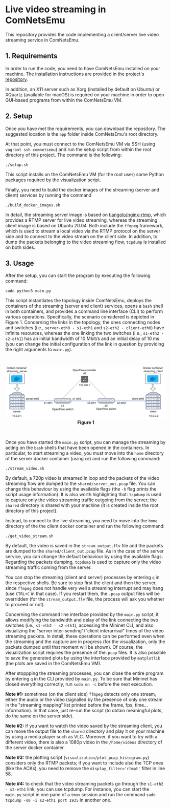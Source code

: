 # Live video streaming in ComNetsEmu
This repository provides the code implementing a client/server live video streaming service in ComNetsEmu.

## 1. Requirements
In order to run the code, you need to have ComNetsEmu installed on your machine. The installation instructions are provided in the project's [repository](https://git.comnets.net/public-repo/comnetsemu). 

In addition, an X11 server such as Xorg (installed by default on Ubuntu) or XQuartz (available for macOS) is required on your machine in order to open GUI-based programs from within the ComNetsEmu VM. 

## 2. Setup
Once you have met the requirements, you can download the repository. The suggested location is the `app` folder inside ComNetsEmu's root directory. 

At that point, you must connect to the ComNetsEmu VM via SSH (using `vagrant ssh comnetsemu`) and run the setup script from within the root directory of this project. The command is the following:
```shell
./setup.sh
```
This script installs on the ComNetsEmu VM (for the root user) some Python packages required by the visualization script. 

Finally, you need to build the docker images of the streaming (server and client) services by running the command 
```shell
./build_docker_images.sh
```
In detail, the streaming server image is based on [tiangolo/nginx-rtmp](https://hub.docker.com/r/tiangolo/nginx-rtmp/), which provides a RTMP server for live video streaming, whereas the streaming client image is based on Ubuntu 20.04. Both include the `ffmpeg` framework, which is used to stream a local video via the RTMP protocol on the server side and to connect to the video stream on the client side. In addition, to dump the packets belonging to the video streaming flow, `tcpdump` is installed on both sides.

## 3. Usage
After the setup, you can start the program by executing the following command:
```shell
sudo python3 main.py
```
This script instantiates the topology inside ComNetsEmu, deploys the containers of the streaming (server and client) services, opens a `bash` shell in both containers, and provides a command line interface (CLI) to perform various operations. Specifically, the scenario considered is depicted in Figure 1. Concerning the links in the topology, the ones connecting nodes and switches (i.e., `server-eth0 - s1-eth1` and `s2-eth2 - client-eth0`) have infinite resources, whereas the one linking the two switches (i.e., `s1-eth2 - s2-eth1`) has an initial bandwidth of 10 Mbit/s and an initial delay of 10 ms (you can change the initial configuration of the link in question by providing the right arguments to `main.py`).

<br/>
<p align="center">
    <img src="resources/topology.png" alt="Topology"/> <br/>
    <b> Figure 1 </b>        
</p>
<br/>

Once you have started the `main.py` script, you can manage the streaming by acting on the `bash` shells that have been opened in the containers. In particular, to start streaming a video, you must move into the `home` directory of the server docker container (using `cd`) and run the following command:
```shell
./stream_video.sh
```
By default, a 720p video is streamed in loop and the packets of the video streaming flow are dumped to the `shared/server_out.pcap` file. You can change this behaviour by using the available flags (the `-h` flag prints the script usage information). It is also worth highlighting that: `tcpdump` is used to capture only the video streaming traffic outgoing from the server; the `shared` directory is shared with your machine (it is created inside the root directory of this project). 

Instead, to connect to the live streaming, you need to move into the `home` directory of the the client docker container and run the following command:
```shell
./get_video_stream.sh
```
By default, the video is saved in the `stream_output.flv` file and the packets are dumped to the `shared/client_out.pcap` file. As in the case of the server service, you can change the default behaviour by using the available flags. Regarding the packets dumping, `tcpdump` is used to capture only the video streaming traffic coming from the server.

You can stop the streaming (client and server) processes by entering `q` in the respective shells. Be sure to stop first the client and then the server, since `ffmpeg` does not handle very well a streaming interrupt and may hang (use `CTRL+C` in that case). If you restart them, the `.pcap` output files will be overridden (for the `stream_output.flv` file, the process will ask you whether to proceed or not).

Concerning the command line interface provided by the `main.py` script, it allows modifying the bandwidth and delay of the link connecting the two switches (i.e., `s1-eth2 - s2-eth1`), accessing the Mininet CLI, and also visualizing the "server inter-sending"/"client interarrival" times of the video streaming packets. In detail, these operations can be performed even when the streaming and the capture are in progress (for the visualization, only the packets dumped until that moment will be shown). Of course, the visualization script requires the presence of the`.pcap` files. It is also possible to save the generated plots by using the interface provided by `matplotlib` (the plots are saved in the ComNetsEmu VM).

After stoppping the streaming processes, you can close the entire program by entering `q` in the CLI provided by `main.py`. To be sure that Mininet has closed everything correctly, run `sudo mn -c` before the next execution.

**Note #1:** sometimes (on the client side) `ffmpeg` detects only one stream, either the audio or the video (signalled by the presence of only one stream in the "streaming mapping" list printed before the frame, fps, time... information). In that case, just re-run the script (to obtain meaningful plots, do the same on the server side).

**Note #2:** if you want to watch the video saved by the streaming client, you can move the output file to the `shared` directory and play it on your machine by using a media player such as VLC. Moreover, if you want to try with a different video, there is also a 1080p video in the `/home/videos` directory of the server docker container.

**Note #3:** the plotting script (`visualization/plot_pcap_histogram.py`) considers only the RTMP packets; if you want to include also the TCP ones (like the ACKs), you need to remove the `display_filter='rtmpt'` filter in line 58. 

**Note #4:** to check that the video streaming packets go through the `s1-eth2 - s2-eth1` link, you can use tcpdump. For instance, you can start the `main.py` script in one pane of a `tmux` session and run the command `sudo tcpdump -s0 -i s2-eth1 port 1935` in another one.
